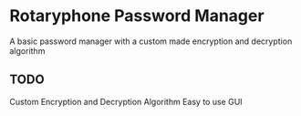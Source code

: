 # Rotaryphone Password Manager

A basic password manager with a custom made encryption and decryption algorithm

## TODO
Custom Encryption and Decryption Algorithm
Easy to use GUI


